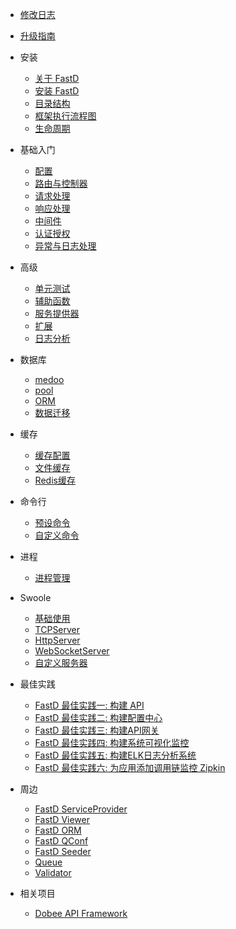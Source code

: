 - [修改日志](zh-cn/change-log.md)
- [升级指南](zh-cn/upgrade.md)

- 安装
    - [关于 FastD](zh-cn/introduct/1-1-about-fastd.md)
    - [安装 FastD](zh-cn/introduct/1-2-installing.md)
    - [目录结构](zh-cn/introduct/1-3-directory-structure.md)
    - [框架执行流程图](zh-cn/introduct/1-4-flow.md)
    - [生命周期](zh-cn/introduct/1-5-lifecycle.md)

- 基础入门
    - [配置](zh-cn/basic/2-1-configuration.md)
    - [路由与控制器](zh-cn/basic/2-2-routing-and-controllers.md)
    - [请求处理](zh-cn/basic/2-3-request-handling.md)
    - [响应处理](zh-cn/basic/2-4-response-handling.md)
    - [中间件](zh-cn/basic/2-5-middleware.md)
    - [认证授权](zh-cn/basic/2-6-authorization.md)
    - [异常与日志处理](zh-cn/basic/2-7-exception-logger-handling.md)
    

- 高级
    - [单元测试](zh-cn/advanced/3-1-testcase.md)
    - [辅助函数](zh-cn/advanced/3-2-helpers.md)
    - [服务提供器](zh-cn/advanced/3-3-service-provider.md)
    - [扩展](zh-cn/advanced/3-4-extend.md)
    - [日志分析](zh-cn/advanced/3-5-monitor.md)

- 数据库
    - [medoo](zh-cn/database/4-1-database.md)
    - [pool](zh-cn/database/4-2-connection-pool.md)
    - [ORM](zh-cn/database/4-3-orm.md)
    - [数据迁移](zh-cn/database/4-4-migration.md)

- 缓存
    - [缓存配置](zh-cn/cache/5-1-config.md)
    - [文件缓存](zh-cn/cache/5-2-file-cache.md)
    - [Redis缓存](zh-cn/cache/5-3-redis-cache.md)
    
- 命令行
    - [预设命令](zh-cn/console/6-1-console.md)
    - [自定义命令](zh-cn/console/6-2-custom.md)
    
- 进程
    - [进程管理](zh-cn/process/7-1-swoole-processor.md)
    
- Swoole
    - [基础使用](zh-cn/swoole/8-1-swoole-server.md)
    - [TCPServer](zh-cn/swoole/8-2-tcp-server.md)
    - [HttpServer](zh-cn/swoole/8-3-http-server.md)
    - [WebSocketServer](zh-cn/swoole/8-4-websocket-server.md)
    - [自定义服务器](zh-cn/swoole/8-5-custom-server.md)

- 最佳实践
    - [FastD 最佳实践一: 构建 API](blog/practice/practice-1-created-api.md)
    - [FastD 最佳实践二: 构建配置中心](blog/practice/practice-2-created-configure.md)
    - [FastD 最佳实践三: 构建API网关](blog/practice/practice-3-created-gateway.md)
    - [FastD 最佳实践四: 构建系统可视化监控](blog/practice/practice-4-created-monitor.md)
    - [FastD 最佳实践五: 构建ELK日志分析系统](blog/practice/practice-5-created-log.md)
    - [FastD 最佳实践六: 为应用添加调用链监控 Zipkin](blog/practice/practice-6-created-zipkin.md)

- 周边
    * [FastD ServiceProvider](https://github.com/linghit/service-provider)
    * [FastD Viewer](https://github.com/JanHuang/viewer)
    * [FastD ORM](https://github.com/zqhong/fastd-eloquent)
    * [FastD QConf](https://github.com/JanHuang/QConfServiceProvider)
    * [FastD Seeder](https://github.com/RunnerLee/fastd-seeder)
    * [Queue](https://github.com/RunnerLee/queue)
    * [Validator](https://github.com/RunnerLee/validator)

- 相关项目
    * [Dobee API Framework](https://github.com/JanHuang/dobee)

